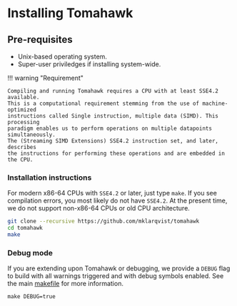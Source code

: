 # Installing Tomahawk

## Pre-requisites
* Unix-based operating system.
* Super-user priviledges if installing system-wide.

!!! warning "Requirement"
    
    Compiling and running Tomahawk requires a CPU with at least SSE4.2 available.
    This is a computational requirement stemming from the use of machine-optimized
    instructions called Single instruction, multiple data (SIMD). This processing
    paradigm enables us to perform operations on multiple datapoints simultaneously.
    The (Streaming SIMD Extensions) SSE4.2 instruction set, and later, describes 
    the instructions for performing these operations and are embedded in the CPU.

### Installation instructions
For modern x86-64 CPUs with `SSE4.2` or later, just type `make`. If you see
compilation errors, you most likely do not have `SSE4.2`. At the present time,
we do not support non-x86-64 CPUs or old CPU architecture.
```bash
git clone --recursive https://github.com/mklarqvist/tomahawk
cd tomahawk
make
```

### Debug mode
If you are extending upon Tomahawk or debugging, we provide a `DEBUG` flag to
build with all warnings triggered and with debug symbols enabled. See the main
[makefile](Makefile) for more information.
```
make DEBUG=true
```